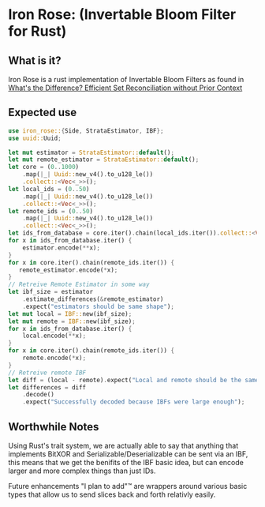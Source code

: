  # Iron Rose: (Invertable Bloom Filter for Rust)
 
 ## What is it?

 Iron Rose is a rust implementation of Invertable Bloom Filters as found in
 [What's the Difference? Efficient Set Reconciliation without Prior Context](https://www.ics.uci.edu/~eppstein/pubs/EppGooUye-SIGCOMM-11.pdf)

## Expected use
 ```rust
 use iron_rose::{Side, StrataEstimator, IBF};
 use uuid::Uuid;

 let mut estimator = StrataEstimator::default();
 let mut remote_estimator = StrataEstimator::default();
 let core = (0..1000)
     .map(|_| Uuid::new_v4().to_u128_le())
     .collect::<Vec<_>>();
 let local_ids = (0..50)
     .map(|_| Uuid::new_v4().to_u128_le())
     .collect::<Vec<_>>();
 let remote_ids = (0..50)
     .map(|_| Uuid::new_v4().to_u128_le())
     .collect::<Vec<_>>();
 let ids_from_database = core.iter().chain(local_ids.iter()).collect::<Vec<_>>();
 for x in ids_from_database.iter() {
     estimator.encode(**x);
 }
 for x in core.iter().chain(remote_ids.iter()) {
    remote_estimator.encode(*x);
 }
 // Retreive Remote Estimator in some way
 let ibf_size = estimator
     .estimate_differences(&remote_estimator)
     .expect("estimators should be same shape");
 let mut local = IBF::new(ibf_size);
 let mut remote = IBF::new(ibf_size);
 for x in ids_from_database.iter() {
     local.encode(**x);
 }
 for x in core.iter().chain(remote_ids.iter()) {
     remote.encode(*x);
 }
 // Retreive remote IBF
 let diff = (local - remote).expect("Local and remote should be the same shape");
 let differences = diff
     .decode()
     .expect("Successfully decoded because IBFs were large enough");
```

## Worthwhile Notes

Using Rust's trait system, we are actually able to say that anything that implements BitXOR and Serializable/Deserializable can be sent via an IBF, this means that we get the benifits of the IBF basic idea, but can encode larger and more complex things than just IDs.

Future enhancements "I plan to add"™ are wrappers around various basic types that allow us to send slices back and forth relativly easily.